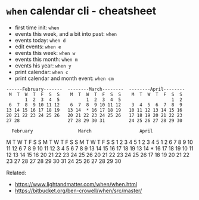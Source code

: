 # `when` calendar cli - cheatsheet

* first time init: `when`
* events this week, and a bit into past: `when`
* events today: `when d`
* edit events: `when e`
* events this week: `when w`
* events this month: `when m`
* events his year: `when y`
* print calendar: `when c`
* print calendar and month event: `when cm`

```
------February-------  --------March--------  --------April--------
 M  T  W  T  F  S  S    M  T  W  T  F  S  S    M  T  W  T  F  S  S 
       1  2  3  4  5          1  2  3  4  5                   1  2 
 6  7  8  9 10 11 12    6  7  8  9 10 11 12    3  4  5  6  7  8  9 
13 14 15 16 17 18 19   13 14  * 16 17 18 19   10 11 12 13 14 15 16 
20 21 22 23 24 25 26   20 21 22 23 24 25 26   17 18 19 20 21 22 23 
27 28                  27 28 29 30 31         24 25 26 27 28 29 30 
```

      February                 March                  April        
 M  T  W  T  F  S  S    M  T  W  T  F  S  S    M  T  W  T  F  S  S 
       1  2  3  4  5          1  2  3  4  5                   1  2 
 6  7  8  9 10 11 12    6  7  8  9 10 11 12    3  4  5  6  7  8  9 
13 14 15 16 17 18 19   13 14  * 16 17 18 19   10 11 12 13 14 15 16 
20 21 22 23 24 25 26   20 21 22 23 24 25 26   17 18 19 20 21 22 23 
27 28                  27 28 29 30 31         24 25 26 27 28 29 30 

Related:

* <https://www.lightandmatter.com/when/when.html>
* <https://bitbucket.org/ben-crowell/when/src/master/>

